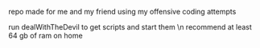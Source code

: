 repo made for me and my friend using my offensive coding attempts

run dealWithTheDevil to get scripts and start them \n
recommend at least 64 gb of ram on home

